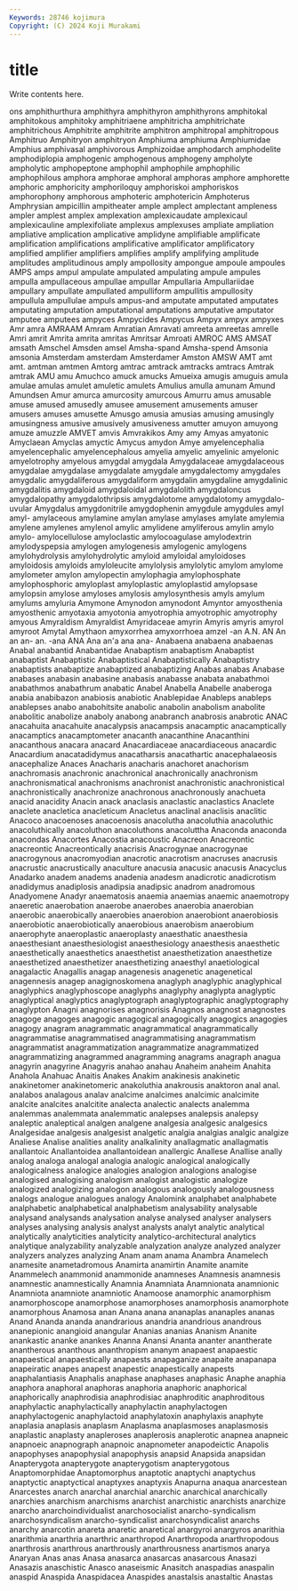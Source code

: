 ```yaml
---
Keywords: 28746 kojimura
Copyright: (C) 2024 Koji Murakami
---
```


# title

Write contents here.



ons amphithurthura amphithyra amphithyron amphithyrons amphitokal amphitokous amphitoky amphitriaene amphitricha
amphitrichate amphitrichous Amphitrite amphitrite amphitron amphitropal amphitropous Amphitruo Amphitryon amphitryon
Amphiuma amphiuma Amphiumidae Amphius amphivasal amphivorous Amphizoidae amphodarch amphodelite amphodiplopia
amphogenic amphogenous amphogeny ampholyte ampholytic amphopeptone amphophil amphophile amphophilic amphophilous
amphora amphorae amphoral amphoras amphore amphorette amphoric amphoricity amphoriloquy amphoriskoi
amphoriskos amphorophony amphorous amphoteric amphotericin Amphoterus Amphrysian ampicillin ampitheater ample
amplect amplectant ampleness ampler amplest amplex amplexation amplexicaudate amplexicaul amplexicauline
amplexifoliate amplexus amplexuses ampliate ampliation ampliative amplication amplicative amplidyne amplifiable
amplificate amplification amplifications amplificative amplificator amplificatory amplified amplifier amplifiers amplifies
amplify amplifying amplitude amplitudes amplitudinous amply ampollosity ampongue ampoule ampoules
AMPS amps ampul ampulate ampulated ampulating ampule ampules ampulla ampullaceous
ampullae ampullar Ampullaria Ampullariidae ampullary ampullate ampullated ampulliform ampullitis ampullosity
ampullula ampullulae ampuls ampus-and amputate amputated amputates amputating amputation amputational
amputations amputative amputator amputee amputees ampyces Ampycides Ampycus Ampyx ampyx
ampyxes Amr amra AMRAAM Amram Amratian Amravati amreeta amreetas amrelle
Amri amrit Amrita amrita amritas Amritsar Amroati AMROC AMS AMSAT
amsath Amschel Amsden amsel Amsha-spand Amsha-spend Amsonia amsonia Amsterdam amsterdam
Amsterdamer Amston AMSW AMT amt amt. amtman amtmen Amtorg amtrac
amtrack amtracks amtracs Amtrak amtrak AMU amu Amuchco amuck amucks
Amueixa amugis amuguis amula amulae amulas amulet amuletic amulets Amulius
amulla amunam Amund Amundsen Amur amurca amurcosity amurcous Amurru amus
amusable amuse amused amusedly amusee amusement amusements amuser amusers amuses
amusette Amusgo amusia amusias amusing amusingly amusingness amusive amusively amusiveness
amutter amuyon amuyong amuze amuzzle AMVET amvis Amvrakikos Amy amy
Amyas amyatonic Amyclaean Amyclas amyctic Amycus amydon Amye amyelencephalia amyelencephalic
amyelencephalous amyelia amyelic amyelinic amyelonic amyelotrophy amyelous amygdal amygdala Amygdalaceae
amygdalaceous amygdalae amygdalase amygdalate amygdale amygdalectomy amygdales amygdalic amygdaliferous amygdaliform
amygdalin amygdaline amygdalinic amygdalitis amygdaloid amygdaloidal amygdalolith amygdaloncus amygdalopathy amygdalothripsis
amygdalotome amygdalotomy amygdalo-uvular Amygdalus amygdonitrile amygdophenin amygdule amygdules amyl amyl-
amylaceous amylamine amylan amylase amylases amylate amylemia amylene amylenes amylenol
amylic amylidene amyliferous amylin amylo amylo- amylocellulose amyloclastic amylocoagulase amylodextrin
amylodyspepsia amylogen amylogenesis amylogenic amylogens amylohydrolysis amylohydrolytic amyloid amyloidal amyloidoses
amyloidosis amyloids amyloleucite amylolysis amylolytic amylom amylome amylometer amylon amylopectin
amylophagia amylophosphate amylophosphoric amyloplast amyloplastic amyloplastid amylopsase amylopsin amylose amyloses
amylosis amylosynthesis amyls amylum amylums amyluria Amymone Amynodon amynodont Amyntor
amyosthenia amyosthenic amyotaxia amyotonia amyotrophia amyotrophic amyotrophy amyous Amyraldism Amyraldist
Amyridaceae amyrin Amyris amyris amyrol amyroot Amytal Amythaon amyxorrhea amyxorrhoea
amzel -an A.N. AN An an an- an. -ana ANA
Ana an'a ana ana- Anabaena anabaena anabaenas Anabal anabantid Anabantidae
Anabaptism anabaptism Anabaptist anabaptist Anabaptistic Anabaptistical Anabaptistically Anabaptistry anabaptists anabaptize
anabaptized anabaptizing Anabas anabas Anabase anabases anabasin anabasine anabasis anabasse
anabata anabathmoi anabathmos anabathrum anabatic Anabel Anabella Anabelle anaberoga anabia
anabibazon anabiosis anabiotic Anablepidae Anableps anableps anablepses anabo anabohitsite anabolic
anabolin anabolism anabolite anabolitic anabolize anaboly anabong anabranch anabrosis anabrotic
ANAC anacahuita anacahuite anacalypsis anacampsis anacamptic anacamptically anacamptics anacamptometer anacanth
anacanthine Anacanthini anacanthous anacara anacard Anacardiaceae anacardiaceous anacardic Anacardium anacatadidymus
anacatharsis anacathartic anacephalaeosis anacephalize Anaces Anacharis anacharis anachoret anachorism anachromasis
anachronic anachronical anachronically anachronism anachronismatical anachronisms anachronist anachronistic anachronistical anachronistically
anachronize anachronous anachronously anachueta anacid anacidity Anacin anack anaclasis anaclastic
anaclastics Anaclete anaclete anacletica anacleticum Anacletus anaclinal anaclisis anaclitic Anacoco
anacoenoses anacoenosis anacolutha anacoluthia anacoluthic anacoluthically anacoluthon anacoluthons anacoluttha Anaconda
anaconda anacondas Anacortes Anacostia anacoustic Anacreon Anacreontic anacreontic Anacreontically anacrisis
Anacrogynae anacrogynae anacrogynous anacromyodian anacrotic anacrotism anacruses anacrusis anacrustic anacrustically
anaculture anacusia anacusic anacusis Anacyclus Anadarko anadem anadems anadenia anadesm
anadicrotic anadicrotism anadidymus anadiplosis anadipsia anadipsic anadrom anadromous Anadyomene Anadyr
anaematosis anaemia anaemias anaemic anaemotropy anaeretic anaerobation anaerobe anaerobes anaerobia
anaerobian anaerobic anaerobically anaerobies anaerobion anaerobiont anaerobiosis anaerobiotic anaerobiotically anaerobious
anaerobism anaerobium anaerophyte anaeroplastic anaeroplasty anaesthatic anaesthesia anaesthesiant anaesthesiologist anaesthesiology
anaesthesis anaesthetic anaesthetically anaesthetics anaesthetist anaesthetization anaesthetize anaesthetized anaesthetizer anaesthetizing
anaesthyl anaetiological anagalactic Anagallis anagap anagenesis anagenetic anagenetical anagennesis anagep
anagignoskomena anaglyph anaglyphic anaglyphical anaglyphics anaglyphoscope anaglyphs anaglyphy anaglypta anaglyptic
anaglyptical anaglyptics anaglyptograph anaglyptographic anaglyptography anaglypton Anagni anagnorises anagnorisis Anagnos
anagnost anagnostes anagoge anagoges anagogic anagogical anagogically anagogics anagogies anagogy
anagram anagrammatic anagrammatical anagrammatically anagrammatise anagrammatised anagrammatising anagrammatism anagrammatist anagrammatization
anagrammatize anagrammatized anagrammatizing anagrammed anagramming anagrams anagraph anagua anagyrin anagyrine
Anagyris anahao anahau Anaheim anaheim Anahita Anahola Anahuac Anaitis Anakes
Anakim anakinesis anakinetic anakinetomer anakinetomeric anakoluthia anakrousis anaktoron anal anal.
analabos analagous analav analcime analcimes analcimic analcimite analcite analcites analcitite
analecta analectic analects analemma analemmas analemmata analemmatic analepses analepsis analepsy
analeptic analeptical analgen analgene analgesia analgesic analgesics Analgesidae analgesis analgesist
analgetic analgia analgias analgic analgize Analiese Analise analities anality analkalinity
anallagmatic anallagmatis anallantoic Anallantoidea anallantoidean anallergic Anallese Anallise anally analog
analoga analogal analogia analogic analogical analogically analogicalness analogice analogies analogion
analogions analogise analogised analogising analogism analogist analogistic analogize analogized analogizing
analogon analogous analogously analogousness analogs analogue analogues analogy Analomink analphabet
analphabete analphabetic analphabetical analphabetism analysability analysable analysand analysands analysation analyse
analysed analyser analysers analyses analysing analysis analyst analysts analyt analytic
analytical analytically analyticities analyticity analytico-architectural analytics analytique analyzability analyzable analyzation
analyze analyzed analyzer analyzers analyzes analyzing Anam anam anama Anambra
Anamelech anamesite anametadromous Anamirta anamirtin Anamite anamite Anammelech anammonid anammonide
anamneses Anamnesis anamnesis anamnestic anamnestically Anamnia Anamniata Anamnionata anamnionic Anamniota
anamniote anamniotic Anamoose anamorphic anamorphism anamorphoscope anamorphose anamorphoses anamorphosis anamorphote
anamorphous Anamosa anan Anana anana ananaplas ananaples ananas Anand Ananda
ananda anandrarious anandria anandrious anandrous ananepionic anangioid anangular Ananias ananias
Ananism Ananite anankastic ananke anankes Ananna Anansi Ananta ananter anantherate
anantherous ananthous ananthropism ananym anapaest anapaestic anapaestical anapaestically anapaests anapaganize
anapaite anapanapa anapeiratic anapes anapest anapestic anapestically anapests anaphalantiasis Anaphalis
anaphase anaphases anaphasic Anaphe anaphia anaphora anaphoral anaphoras anaphoria anaphoric
anaphorical anaphorically anaphrodisia anaphrodisiac anaphroditic anaphroditous anaphylactic anaphylactically anaphylactin anaphylactogen
anaphylactogenic anaphylactoid anaphylatoxin anaphylaxis anaphyte anaplasia anaplasis anaplasm Anaplasma anaplasmoses
anaplasmosis anaplastic anaplasty anapleroses anaplerosis anaplerotic anapnea anapneic anapnoeic anapnograph
anapnoic anapnometer anapodeictic Anapolis anapophyses anapophysial anapophysis anapsid Anapsida anapsidan
Anapterygota anapterygote anapterygotism anapterygotous Anaptomorphidae Anaptomorphus anaptotic anaptychi anaptychus anaptyctic
anaptyctical anaptyxes anaptyxis Anapurna anaqua anarcestean Anarcestes anarch anarchal anarchial
anarchic anarchical anarchically anarchies anarchism anarchisms anarchist anarchistic anarchists anarchize
anarcho anarchoindividualist anarchosocialist anarcho-syndicalism anarchosyndicalism anarcho-syndicalist anarchosyndicalist anarchs anarchy anarcotin
anareta anaretic anaretical anargyroi anargyros anarithia anarithmia anarthria anarthric anarthropod
Anarthropoda anarthropodous anarthrosis anarthrous anarthrously anarthrousness anartismos anarya Anaryan Anas
anas Anasa anasarca anasarcas anasarcous Anasazi Anasazis anaschistic Anasco anaseismic
Anasitch anaspadias anaspalin anaspid Anaspida Anaspidacea Anaspides anastalsis anastaltic Anastas
